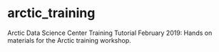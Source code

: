 # arctic_training
Arctic Data Science Center Training Tutorial February 2019: Hands on materials for the Arctic training workshop.
